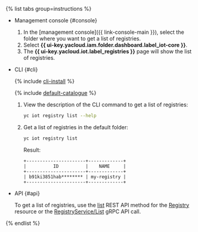 {% list tabs group=instructions %}

- Management console {#console}

   1. In the [management console]({{ link-console-main }}), select the folder where you want to get a list of registries.
   1. Select **{{ ui-key.yacloud.iam.folder.dashboard.label_iot-core }}**.
   1. The **{{ ui-key.yacloud.iot.label_registries }}** page will show the list of registries.

- CLI {#cli}

  {% include [cli-install](../cli-install.md) %}

  {% include [default-catalogue](../default-catalogue.md) %}

  1. View the description of the CLI command to get a list of registries:

      ```bash
      yc iot registry list --help
      ```

  1. Get a list of registries in the default folder:

      ```bash
      yc iot registry list
      ```

      Result:

      ```text
      +----------------------+-------------+
      |          ID          |    NAME     |
      +----------------------+-------------+
      | b91ki3851hab******** | my-registry |
      +----------------------+-------------+
      ```

- API {#api}

  To get a list of registries, use the [list](../../iot-core/api-ref/Registry/list.md) REST API method for the [Registry](../../iot-core/api-ref/Registry/index.md) resource or the [RegistryService/List](../../iot-core/api-ref/grpc/registry_service.md#List) gRPC API call.

{% endlist %}